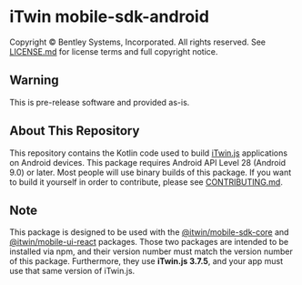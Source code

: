 # iTwin mobile-sdk-android

Copyright © Bentley Systems, Incorporated. All rights reserved. See [LICENSE.md](./LICENSE.md) for license terms and full copyright notice.

## Warning

This is pre-release software and provided as-is.

## About This Repository

This repository contains the Kotlin code used to build [iTwin.js](http://www.itwinjs.org) applications on Android devices. This package requires Android API Level 28 (Android 9.0) or later. Most people will use binary builds of this package. If you want to build it yourself in order to contribute, please see [CONTRIBUTING.md](./CONTRIBUTING.md).

## Note
This package is designed to be used with the [@itwin/mobile-sdk-core](https://github.com/iTwin/mobile-sdk-core) and [@itwin/mobile-ui-react](https://github.com/iTwin/mobile-ui-react) packages. Those two packages are intended to be installed via npm, and their version number must match the version number of this package. Furthermore, they use __iTwin.js 3.7.5__, and your app must use that same version of iTwin.js.
